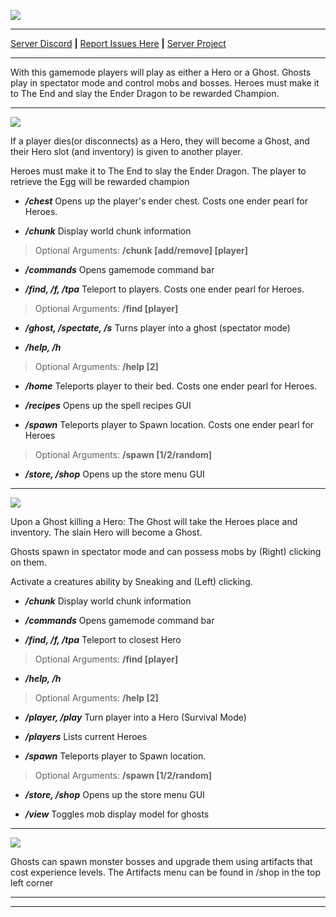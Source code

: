 ![](https://lh4.googleusercontent.com/pXZy9odMbyo1CWNSaZ-Zb_NfCgjiUAxZIXEhp62-0BFy8K_xmdmcXU8sovfnm3vjeVMq7kwhNcR510GcX0BQ8Zk6KWHERQ06dETyOIcNNFH4F9hzJYI=w1280)

***
[Server Discord](https://discord.gg/7e7ZK4g) **|**
[Report Issues Here](https://github.com/danthemanzx/crawl-custom-survival/issues) **|**
[Server Project](https://github.com/danthemanzx/crawl-custom-survival/projects)

***
With this gamemode players will play as either a Hero or a Ghost. Ghosts play in spectator mode and control mobs and bosses. Heroes must make it to The End and slay the Ender Dragon to be rewarded Champion.

***
![](https://minecraftskinstealer.com/achievement/26/Heroes/playing+as+a+Hero)

If a player dies(or disconnects) as a Hero, they will become a Ghost, and their Hero slot (and inventory) is given to another player.

Heroes must make it to The End to slay the Ender Dragon. The player to retrieve the Egg will be rewarded champion

* **_/chest_**
Opens up the player's ender chest. Costs one ender pearl for Heroes.

* **_/chunk_**
Display world chunk information
> Optional Arguments: **/chunk [add/remove] [player]**

* **_/commands_**
Opens gamemode command bar

* **_/find, /f, /tpa_**
Teleport to players. Costs one ender pearl for Heroes.
> Optional Arguments: **/find [player]**

* **_/ghost, /spectate, /s_**
Turns player into a ghost (spectator mode)

* **_/help, /h_**
> Optional Arguments: **/help [2]**

* **_/home_**
Teleports player to their bed. Costs one ender pearl for Heroes.

* **_/recipes_**
Opens up the spell recipes GUI

* **_/spawn_**
Teleports player to Spawn location. Costs one ender pearl for Heroes
> Optional Arguments: **/spawn [1/2/random]**

* **_/store, /shop_**
Opens up the store menu GUI

***
![](https://minecraftskinstealer.com/achievement/4/Ghosts/playing+as+a+Ghost)

Upon a Ghost killing a Hero: The Ghost will take the Heroes place and inventory. The slain Hero will become a Ghost.

Ghosts spawn in spectator mode and can possess mobs by (Right) clicking on them.

Activate a creatures ability by Sneaking and (Left) clicking.

* **_/chunk_**
Display world chunk information

* **_/commands_**
Opens gamemode command bar

* **_/find, /f, /tpa_**
Teleport to closest Hero
> Optional Arguments: **/find [player]**

* **_/help, /h_**
> Optional Arguments: **/help [2]**

* **_/player, /play_**
Turn player into a Hero (Survival Mode)

* **_/players_**
Lists current Heroes

* **_/spawn_**
Teleports player to Spawn location.
> Optional Arguments: **/spawn [1/2/random]**

* **_/store, /shop_**
Opens up the store menu GUI

* **_/view_**
Toggles mob display model for ghosts

***
![](https://minecraftskinstealer.com/achievement/16/Ghost+Artifacts/bosses+%26+upgrades)

Ghosts can spawn monster bosses and upgrade them using artifacts that cost experience levels.
The Artifacts menu can be found in /shop in the top left corner

***

***

